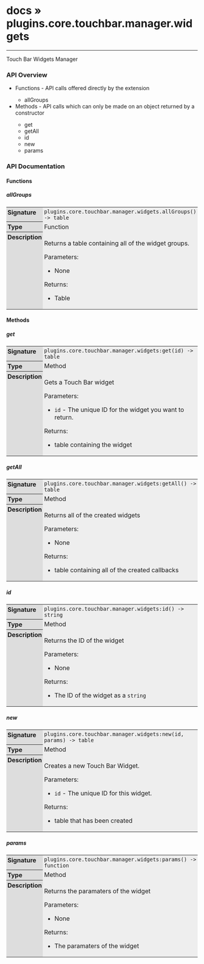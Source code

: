# [docs](index.md) » plugins.core.touchbar.manager.widgets
---

Touch Bar Widgets Manager

<style type="text/css">
	a { text-decoration: none; }
	a:hover { text-decoration: underline; }
	th { background-color: #DDDDDD; vertical-align: top; padding: 3px; }
	td { width: 100%; background-color: #EEEEEE; vertical-align: top; padding: 3px; }
	table { width: 100% ; border: 1px solid #0; text-align: left; }
	section > table table td { width: 0; }
</style>
<link rel="stylesheet" href="../../css/docs.css" type="text/css" media="screen" />
<h3>API Overview</h3>
<ul>
<li>Functions - API calls offered directly by the extension</li>
  <ul>
	<li><a href="#allGroups">allGroups</a></li>
  </ul>
<li>Methods - API calls which can only be made on an object returned by a constructor</li>
  <ul>
	<li><a href="#get">get</a></li>
	<li><a href="#getAll">getAll</a></li>
	<li><a href="#id">id</a></li>
	<li><a href="#new">new</a></li>
	<li><a href="#params">params</a></li>
  </ul>
</ul>
<h3>API Documentation</h3>
<h4 class="documentation-section">Functions</h4>
  <section id="allGroups">
	<h5><a href="#allGroups">allGroups</a></h5>
	<table>
	  <tr>
		<th>Signature</th>
		<td><code>plugins.core.touchbar.manager.widgets.allGroups() -&gt; table</code></td>
	  </tr>
	  <tr>
		<th>Type</th>
		<td>Function</td>
	  </tr>
	  <tr>
		<th>Description</th>
		<td><p>Returns a table containing all of the widget groups.</p>
<p>Parameters:</p>
<ul>
<li>None</li>
</ul>
<p>Returns:</p>
<ul>
<li>Table</li>
</ul>
</td>
	  </tr>
	</table>
  </section>
<h4 class="documentation-section">Methods</h4>
  <section id="get">
	<h5><a href="#get">get</a></h5>
	<table>
	  <tr>
		<th>Signature</th>
		<td><code>plugins.core.touchbar.manager.widgets:get(id) -&gt; table</code></td>
	  </tr>
	  <tr>
		<th>Type</th>
		<td>Method</td>
	  </tr>
	  <tr>
		<th>Description</th>
		<td><p>Gets a Touch Bar widget</p>
<p>Parameters:</p>
<ul>
<li><code>id</code>      - The unique ID for the widget you want to return.</li>
</ul>
<p>Returns:</p>
<ul>
<li>table containing the widget</li>
</ul>
</td>
	  </tr>
	</table>
  </section>
  <section id="getAll">
	<h5><a href="#getAll">getAll</a></h5>
	<table>
	  <tr>
		<th>Signature</th>
		<td><code>plugins.core.touchbar.manager.widgets:getAll() -&gt; table</code></td>
	  </tr>
	  <tr>
		<th>Type</th>
		<td>Method</td>
	  </tr>
	  <tr>
		<th>Description</th>
		<td><p>Returns all of the created widgets</p>
<p>Parameters:</p>
<ul>
<li>None</li>
</ul>
<p>Returns:</p>
<ul>
<li>table containing all of the created callbacks</li>
</ul>
</td>
	  </tr>
	</table>
  </section>
  <section id="id">
	<h5><a href="#id">id</a></h5>
	<table>
	  <tr>
		<th>Signature</th>
		<td><code>plugins.core.touchbar.manager.widgets:id() -&gt; string</code></td>
	  </tr>
	  <tr>
		<th>Type</th>
		<td>Method</td>
	  </tr>
	  <tr>
		<th>Description</th>
		<td><p>Returns the ID of the widget</p>
<p>Parameters:</p>
<ul>
<li>None</li>
</ul>
<p>Returns:</p>
<ul>
<li>The ID of the widget as a <code>string</code></li>
</ul>
</td>
	  </tr>
	</table>
  </section>
  <section id="new">
	<h5><a href="#new">new</a></h5>
	<table>
	  <tr>
		<th>Signature</th>
		<td><code>plugins.core.touchbar.manager.widgets:new(id, params) -&gt; table</code></td>
	  </tr>
	  <tr>
		<th>Type</th>
		<td>Method</td>
	  </tr>
	  <tr>
		<th>Description</th>
		<td><p>Creates a new Touch Bar Widget.</p>
<p>Parameters:</p>
<ul>
<li><code>id</code>      - The unique ID for this widget.</li>
</ul>
<p>Returns:</p>
<ul>
<li>table that has been created</li>
</ul>
</td>
	  </tr>
	</table>
  </section>
  <section id="params">
	<h5><a href="#params">params</a></h5>
	<table>
	  <tr>
		<th>Signature</th>
		<td><code>plugins.core.touchbar.manager.widgets:params() -&gt; function</code></td>
	  </tr>
	  <tr>
		<th>Type</th>
		<td>Method</td>
	  </tr>
	  <tr>
		<th>Description</th>
		<td><p>Returns the paramaters of the widget</p>
<p>Parameters:</p>
<ul>
<li>None</li>
</ul>
<p>Returns:</p>
<ul>
<li>The paramaters of the widget</li>
</ul>
</td>
	  </tr>
	</table>
  </section>
